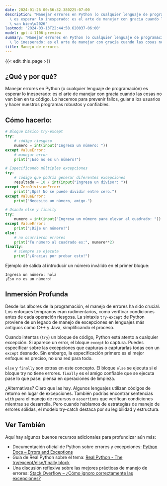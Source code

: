 ```yaml
---
date: 2024-01-26 00:56:32.380225-07:00
description: "Manejar errores en Python (o cualquier lenguaje de programaci\xF3n)\
  \ es esperar lo inesperado: es el arte de manejar con gracia cuando las cosas no\
  \ van bien\u2026"
lastmod: '2024-03-13T22:44:58.620037-06:00'
model: gpt-4-1106-preview
summary: "Manejar errores en Python (o cualquier lenguaje de programaci\xF3n) es esperar\
  \ lo inesperado: es el arte de manejar con gracia cuando las cosas no van bien\u2026"
title: Manejo de errores
---
```


{{< edit_this_page >}}

## ¿Qué y por qué?

Manejar errores en Python (o cualquier lenguaje de programación) es esperar lo inesperado: es el arte de manejar con gracia cuando las cosas no van bien en tu código. Lo hacemos para prevenir fallos, guiar a los usuarios y hacer nuestros programas robustos y confiables.

## Cómo hacerlo:

``` Python
# Bloque básico try-except
try:
    # código riesgoso
    numero = int(input("Ingresa un número: "))
except ValueError:
    # manejar error
    print("¡Eso no es un número!")

# Especificando múltiples excepciones
try:
    # código que podría generar diferentes excepciones
    resultado = 10 / int(input("Ingresa un divisor: "))
except ZeroDivisionError:
    print("¡Ups! No se puede dividir entre cero.")
except ValueError:
    print("Necesito un número, amigo.")

# Usando else y finally
try:
    numero = int(input("Ingresa un número para elevar al cuadrado: "))
except ValueError:
    print("¡Dije un número!")
else:
    # no ocurrieron errores
    print("Tu número al cuadrado es:", numero**2)
finally:
    # siempre se ejecuta
    print("¡Gracias por probar esto!")
```

Ejemplo de salida al introducir un número inválido en el primer bloque:
```
Ingresa un número: hola
¡Eso no es un número!
```

## Inmersión Profunda

Desde los albores de la programación, el manejo de errores ha sido crucial. Los enfoques tempranos eran rudimentarios, como verificar condiciones antes de cada operación riesgosa. La sintaxis `try-except` de Python proviene de un legado de manejo de excepciones en lenguajes más antiguos como C++ y Java, simplificando el proceso.

Cuando intentas (`try`) un bloque de código, Python está atento a cualquier excepción. Si aparece un error, el bloque `except` lo captura. Puedes especificar sobre las excepciones que capturas o capturarlas todas con un `except` desnudo. Sin embargo, la especificación primero es el mejor enfoque: es preciso, no una red para todo.

`else` y `finally` son extras en este concepto. El bloque `else` se ejecuta si el bloque try no tiene errores. `finally` es el amigo confiable que se ejecuta pase lo que pase: piensa en operaciones de limpieza.

¿Alternativas? Claro que las hay. Algunos lenguajes utilizan códigos de retorno en lugar de excepciones. También podrías encontrar sentencias `with` para el manejo de recursos o `assertions` que verifican condiciones mientras se desarrolla. Pero cuando hablamos de estrategias de manejo de errores sólidas, el modelo try-catch destaca por su legibilidad y estructura.

## Ver También

Aquí hay algunos buenos recursos adicionales para profundizar aún más:

- Documentación oficial de Python sobre errores y excepciones: [Python Docs – Errors and Exceptions](https://docs.python.org/3/tutorial/errors.html)
- Guía de Real Python sobre el tema: [Real Python - The try/except/else/finally block](https://realpython.com/python-exceptions/)
- Una discusión reflexiva sobre las mejores prácticas de manejo de errores: [Stack Overflow – ¿Cómo ignoro correctamente las excepciones?](https://stackoverflow.com/questions/4990718/about-catching-any-exception)
